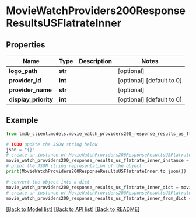# MovieWatchProviders200ResponseResultsUSFlatrateInner


## Properties

Name | Type | Description | Notes
------------ | ------------- | ------------- | -------------
**logo_path** | **str** |  | [optional] 
**provider_id** | **int** |  | [optional] [default to 0]
**provider_name** | **str** |  | [optional] 
**display_priority** | **int** |  | [optional] [default to 0]

## Example

```python
from tmdb_client.models.movie_watch_providers200_response_results_us_flatrate_inner import MovieWatchProviders200ResponseResultsUSFlatrateInner

# TODO update the JSON string below
json = "{}"
# create an instance of MovieWatchProviders200ResponseResultsUSFlatrateInner from a JSON string
movie_watch_providers200_response_results_us_flatrate_inner_instance = MovieWatchProviders200ResponseResultsUSFlatrateInner.from_json(json)
# print the JSON string representation of the object
print(MovieWatchProviders200ResponseResultsUSFlatrateInner.to_json())

# convert the object into a dict
movie_watch_providers200_response_results_us_flatrate_inner_dict = movie_watch_providers200_response_results_us_flatrate_inner_instance.to_dict()
# create an instance of MovieWatchProviders200ResponseResultsUSFlatrateInner from a dict
movie_watch_providers200_response_results_us_flatrate_inner_from_dict = MovieWatchProviders200ResponseResultsUSFlatrateInner.from_dict(movie_watch_providers200_response_results_us_flatrate_inner_dict)
```
[[Back to Model list]](../README.md#documentation-for-models) [[Back to API list]](../README.md#documentation-for-api-endpoints) [[Back to README]](../README.md)


